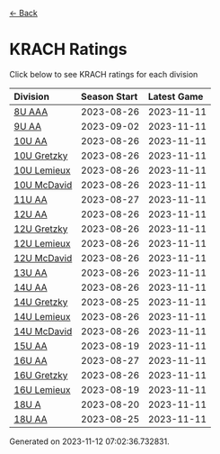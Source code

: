 [<- Back](../readme.md)
# KRACH Ratings
Click below to see KRACH ratings for each division

| Division | Season Start | Latest Game |
| :-- | :-- | :-- |
| [8U AAA](8U-AAA-ratings.md) | 2023-08-26 | 2023-11-11 |
| [9U AA](9U-AA-ratings.md) | 2023-09-02 | 2023-11-11 |
| [10U AA](10U-AA-ratings.md) | 2023-08-26 | 2023-11-11 |
| [10U Gretzky](10U-Gretzky-ratings.md) | 2023-08-26 | 2023-11-11 |
| [10U Lemieux](10U-Lemieux-ratings.md) | 2023-08-26 | 2023-11-11 |
| [10U McDavid](10U-McDavid-ratings.md) | 2023-08-26 | 2023-11-11 |
| [11U AA](11U-AA-ratings.md) | 2023-08-27 | 2023-11-11 |
| [12U AA](12U-AA-ratings.md) | 2023-08-26 | 2023-11-11 |
| [12U Gretzky](12U-Gretzky-ratings.md) | 2023-08-26 | 2023-11-11 |
| [12U Lemieux](12U-Lemieux-ratings.md) | 2023-08-26 | 2023-11-11 |
| [12U McDavid](12U-McDavid-ratings.md) | 2023-08-26 | 2023-11-11 |
| [13U AA](13U-AA-ratings.md) | 2023-08-26 | 2023-11-11 |
| [14U AA](14U-AA-ratings.md) | 2023-08-26 | 2023-11-11 |
| [14U Gretzky](14U-Gretzky-ratings.md) | 2023-08-25 | 2023-11-11 |
| [14U Lemieux](14U-Lemieux-ratings.md) | 2023-08-26 | 2023-11-11 |
| [14U McDavid](14U-McDavid-ratings.md) | 2023-08-26 | 2023-11-11 |
| [15U AA](15U-AA-ratings.md) | 2023-08-19 | 2023-11-11 |
| [16U AA](16U-AA-ratings.md) | 2023-08-27 | 2023-11-11 |
| [16U Gretzky](16U-Gretzky-ratings.md) | 2023-08-26 | 2023-11-11 |
| [16U Lemieux](16U-Lemieux-ratings.md) | 2023-08-19 | 2023-11-11 |
| [18U A](18U-A-ratings.md) | 2023-08-20 | 2023-11-11 |
| [18U AA](18U-AA-ratings.md) | 2023-08-25 | 2023-11-11 |

Generated on 2023-11-12 07:02:36.732831.
